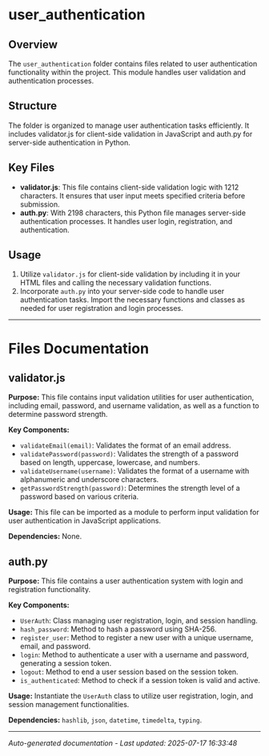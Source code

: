 # user_authentication

## Overview
The `user_authentication` folder contains files related to user authentication functionality within the project. This module handles user validation and authentication processes.

## Structure
The folder is organized to manage user authentication tasks efficiently. It includes validator.js for client-side validation in JavaScript and auth.py for server-side authentication in Python.

## Key Files
- **validator.js**: This file contains client-side validation logic with 1212 characters. It ensures that user input meets specified criteria before submission.
- **auth.py**: With 2198 characters, this Python file manages server-side authentication processes. It handles user login, registration, and authentication.

## Usage
1. Utilize `validator.js` for client-side validation by including it in your HTML files and calling the necessary validation functions.
2. Incorporate `auth.py` into your server-side code to handle user authentication tasks. Import the necessary functions and classes as needed for user registration and login processes.

---

# Files Documentation

## validator.js

**Purpose:** This file contains input validation utilities for user authentication, including email, password, and username validation, as well as a function to determine password strength.

**Key Components:**
- `validateEmail(email)`: Validates the format of an email address.
- `validatePassword(password)`: Validates the strength of a password based on length, uppercase, lowercase, and numbers.
- `validateUsername(username)`: Validates the format of a username with alphanumeric and underscore characters.
- `getPasswordStrength(password)`: Determines the strength level of a password based on various criteria.

**Usage:** This file can be imported as a module to perform input validation for user authentication in JavaScript applications.

**Dependencies:** None.

## auth.py

**Purpose:** This file contains a user authentication system with login and registration functionality.

**Key Components:**
- `UserAuth`: Class managing user registration, login, and session handling.
- `hash_password`: Method to hash a password using SHA-256.
- `register_user`: Method to register a new user with a unique username, email, and password.
- `login`: Method to authenticate a user with a username and password, generating a session token.
- `logout`: Method to end a user session based on the session token.
- `is_authenticated`: Method to check if a session token is valid and active.

**Usage:** Instantiate the `UserAuth` class to utilize user registration, login, and session management functionalities.

**Dependencies:** `hashlib`, `json`, `datetime`, `timedelta`, `typing`.

---
*Auto-generated documentation - Last updated: 2025-07-17 16:33:48*
